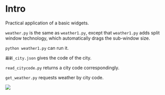 # Intro

Practical application of a basic widgets.

`weather.py` is the same as `weather1.py`, except that `weather1.py` adds split window technology, which automatically drags the sub-window size.

`python weather1.py` can run it.

`最新_city.json` gives the code of the city.

`read_citycode.py` returns a city code correspondingly.

`get_weather.py` requests weather by city code.

![](2.gif)